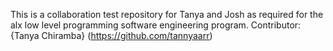 This is a collaboration test repository for Tanya and Josh as required for the alx low level programming software engineering program.
Contributor: {Tanya Chiramba} (https://github.com/tannyaarr)
